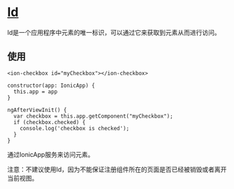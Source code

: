 
# [Id](http://ionicframework.com/docs/v2/api/components/app/Id/)
Id是一个应用程序中元素的唯一标识，可以通过它来获取到元素从而进行访问。

## 使用

```
<ion-checkbox id="myCheckbox"></ion-checkbox>
```

```
constructor(app: IonicApp) {
  this.app = app
}

ngAfterViewInit() {
  var checkbox = this.app.getComponent("myCheckbox");
  if (checkbox.checked) {
    console.log('checkbox is checked');
  }
}
```

通过IonicApp服务来访问元素。

注意：不建议使用Id，因为不能保证注册组件所在的页面是否已经被销毁或者离开当前视图。
